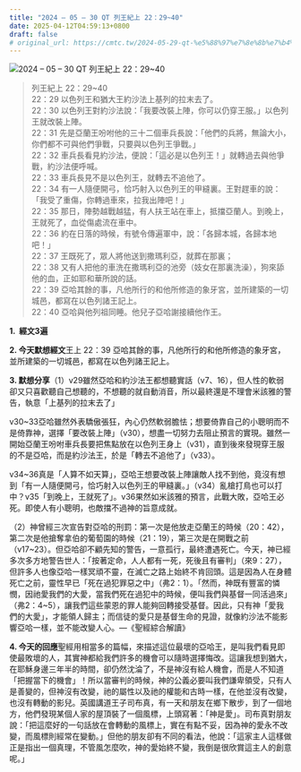 ```yaml
---
title: "2024 – 05 – 30 QT 列王紀上 22：29~40"
date: 2025-04-12T04:59:13+0800
draft: false
# original_url: https://cmtc.tw/2024-05-29-qt-%e5%88%97%e7%8e%8b%e7%b4%80%e4%b8%8a-22%ef%bc%9a1328
---
```


![2024 – 05 – 30 QT 列王紀上 22：29~40](/images/qt.jpg  "2024 – 05 – 30 QT 列王紀上 22：29~40")

> 列王紀上 22：29~40  
> 22：29 以色列王和猶大王約沙法上基列的拉末去了。  
> 22：30 以色列王對約沙法說：「我要改裝上陣，你可以仍穿王服。」以色列王就改裝上陣。  
> 22：31 先是亞蘭王吩咐他的三十二個車兵長說：「他們的兵將，無論大小，你們都不可與他們爭戰，只要與以色列王爭戰。」  
> 22：32 車兵長看見約沙法，便說：「這必是以色列王！」就轉過去與他爭戰，約沙法便呼喊。  
> 22：33 車兵長見不是以色列王，就轉去不追他了。  
> 22：34 有一人隨便開弓，恰巧射入以色列王的甲縫裏。王對趕車的說：「我受了重傷，你轉過車來，拉我出陣吧！」  
> 22：35 那日，陣勢越戰越猛，有人扶王站在車上，抵擋亞蘭人。到晚上，王就死了，血從傷處流在車中。  
> 22：36 約在日落的時候，有號令傳遍軍中，說：「各歸本城，各歸本地吧！」  
> 22：37 王既死了，眾人將他送到撒瑪利亞，就葬在那裏；  
> 22：38 又有人把他的車洗在撒瑪利亞的池旁（妓女在那裏洗澡），狗來舔他的血，正如耶和華所說的話。  
> 22：39 亞哈其餘的事，凡他所行的和他所修造的象牙宮，並所建築的一切城邑，都寫在以色列諸王記上。  
> 22：40 亞哈與他列祖同睡。他兒子亞哈謝接續他作王。

**1.  經文3遍**

**2. 今天默想經文**王上 22：39 亞哈其餘的事，凡他所行的和他所修造的象牙宮，並所建築的一切城邑，都寫在以色列諸王記上。

**3. 默想分享**（1）v29雖然亞哈和約沙法王都想聽實話（v7、16），但人性的軟弱卻又只喜歡聽自己想聽的，不想聽的就自動消音，所以最終還是不理會米該雅的警告，執意「上基列的拉末去了」

v30~33亞哈雖然外表驕傲張狂，內心仍然軟弱膽怯；想要倚靠自己的小聰明而不是倚靠神，選擇「要改裝上陣」（v30），想盡一切努力去阻止預言的實現。雖然一開始亞蘭王吩咐車兵長要把焦點放在以色列王身上（v31），直到後來發現穿王服的不是亞哈，而是約沙法王，於是「轉去不追他了」（v33）。

v34~36真是「人算不如天算」，亞哈王想要改裝上陣讓敵人找不到他，竟沒有想到「有一人隨便開弓，恰巧射入以色列王的甲縫裏。」（v34）亂槍打鳥也可以打中？v35「到晚上，王就死了」。v36果然如米該雅的預言，此戰大敗，亞哈王必死。即使人有小聰明，也敵擋不過神的旨意成就。

（2）神曾經三次宣告對亞哈的刑罰：第一次是他放走亞蘭王的時候（20：42），第二次是他搶奪拿伯的葡萄園的時候（21：19），第三次是在開戰之前（v17~23）。但亞哈卻不顧先知的警告，一意孤行，最終遭遇死亡。今天，神已經多次多方地警告世人：「按著定命，人人都有一死，死後且有審判」（來9：27），但許多人也像亞哈一樣冥頑不靈，在滅亡之路上始終不肯回頭。這是因為人在身體死亡之前，靈性早已「死在過犯罪惡之中」（弗2：1）。「然而，神既有豐富的憐憫，因祂愛我們的大愛，當我們死在過犯中的時候，便叫我們與基督一同活過來」（弗2：4~5），讓我們這些蒙恩的罪人能夠回轉接受基督。因此，只有神「愛我們的大愛」，才能領人歸主；而信徒的愛只是基督生命的見證，就像約沙法不能影響亞哈一樣，並不能改變人心。—《聖經綜合解讀》

**4. 今天的回應**聖經用相當多的篇幅，來描述這位最壞的亞哈王，是叫我們看見即使最敗壞的人，其實神都給我們許多的機會可以隨時選擇悔改。這讓我想到猶大，在耶穌身邊三年半的時間，卻仍然沈淪了，不是神沒有給人機會，而是人不知道「把握當下的機會」！所以當審判的時候，神的公義必要叫我們謙卑領受，只有人是善變的，但神沒有改變，祂的屬性以及祂的權能和古時一樣，在他並沒有改變，也沒有轉動的影兒。英國講道王子司布真，有一天和朋友在鄉下散步，到了一個地方，他們發現某個人家的屋頂裝了一個風標，上頭寫著：「神是愛」。司布真對朋友說：「把這麼好的一句話放在會轉動的風標上，實在有點不妥，因為神的愛永不改變，而風標則經常在變動。」但他的朋友卻有不同的看法，他說：「這家主人這樣做正是指出一個真理，不管風怎麼吹，神的愛始終不變，我倒是很欣賞這主人的創意呢。」